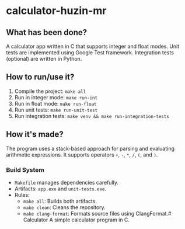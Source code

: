 # calculator-huzin-mr

## What has been done?
A calculator app written in C that supports integer and float modes. Unit tests are implemented using Google Test framework. Integration tests (optional) are written in Python.

## How to run/use it?
1. Compile the project: `make all`
2. Run in integer mode: `make run-int`
3. Run in float mode: `make run-float`
4. Run unit tests: `make run-unit-test`
5. Run integration tests: `make venv && make run-integration-tests`

## How it's made?
The program uses a stack-based approach for parsing and evaluating arithmetic expressions. It supports operators `+`, `-`, `*`, `/`, `(`, and `)`.

### Build System
- `Makefile` manages dependencies carefully.
- Artifacts: `app.exe` and `unit-tests.exe`.
- Rules:
  - `make all`: Builds both artifacts.
  - `make clean`: Cleans the repository.
  - `make clang-format`: Formats source files using ClangFormat.# Calculator
A simple calculator program in C.
